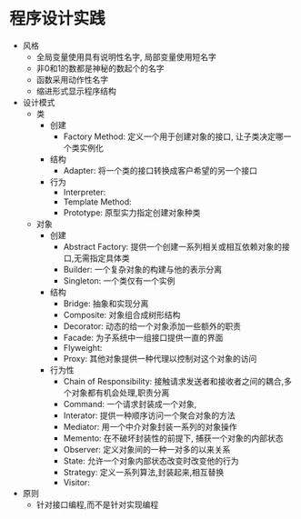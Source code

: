 # 程序设计实践
- 风格
    - 全局变量使用具有说明性名字, 局部变量使用短名字
    - 非0和1的数都是神秘的数起个的名字
    - 函数采用动作性名字
    - 缩进形式显示程序结构
- 设计模式
    - 类
        - 创建
            - Factory Method: 定义一个用于创建对象的接口, 让子类决定哪一个类实例化
        - 结构
            - Adapter: 将一个类的接口转换成客户希望的另一个接口
        - 行为
            - Interpreter:
            - Template Method:
            - Prototype: 原型实力指定创建对象种类
    - 对象
        - 创建
            - Abstract Factory: 提供一个创建一系列相关或相互依赖对象的接口,无需指定具体类
            - Builder: 一个复杂对象的构建与他的表示分离
            - Singleton: 一个类仅有一个实例
        - 结构
            - Bridge: 抽象和实现分离
            - Composite: 对象组合成树形结构
            - Decorator: 动态的给一个对象添加一些额外的职责
            - Facade: 为子系统中一组接口提供一直的界面
            - Flyweight:
            - Proxy: 其他对象提供一种代理以控制对这个对象的访问
        - 行为性
            - Chain of Responsibility: 接触请求发送者和接收者之间的耦合,多个对象都有机会处理,职责分离
            - Command: 一个请求封装成一个对象,
            - Interator: 提供一种顺序访问一个聚合对象的方法
            - Mediator: 用一个中介对象封装一系列的对象操作
            - Memento: 在不破坏封装性的前提下, 捕获一个对象的内部状态
            - Observer: 定义对象间的一种一对多的以来关系
            - State: 允许一个对象内部状态改变时改变他的行为
            - Strategy: 定义一系列算法,封装起来,相互替换
            - Visitor:
- 原则
    - 针对接口编程,而不是针对实现编程